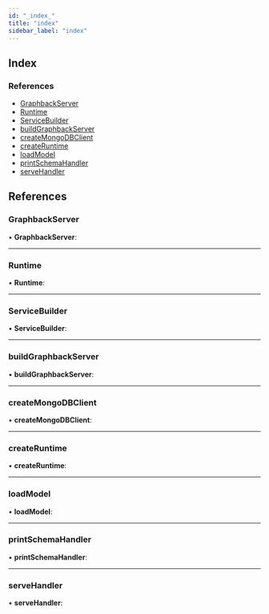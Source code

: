 ```yaml
---
id: "_index_"
title: "index"
sidebar_label: "index"
---
```


## Index

### References

* [GraphbackServer](_index_.md#graphbackserver)
* [Runtime](_index_.md#runtime)
* [ServiceBuilder](_index_.md#servicebuilder)
* [buildGraphbackServer](_index_.md#buildgraphbackserver)
* [createMongoDBClient](_index_.md#createmongodbclient)
* [createRuntime](_index_.md#createruntime)
* [loadModel](_index_.md#loadmodel)
* [printSchemaHandler](_index_.md#printschemahandler)
* [serveHandler](_index_.md#servehandler)

## References

###  GraphbackServer

• **GraphbackServer**:

___

###  Runtime

• **Runtime**:

___

###  ServiceBuilder

• **ServiceBuilder**:

___

###  buildGraphbackServer

• **buildGraphbackServer**:

___

###  createMongoDBClient

• **createMongoDBClient**:

___

###  createRuntime

• **createRuntime**:

___

###  loadModel

• **loadModel**:

___

###  printSchemaHandler

• **printSchemaHandler**:

___

###  serveHandler

• **serveHandler**:
